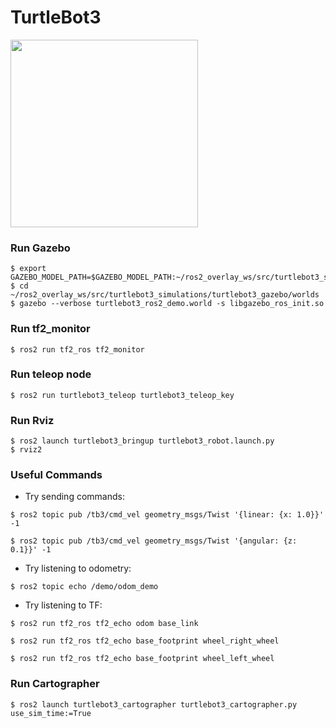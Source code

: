# TurtleBot3
<img src="https://github.com/ROBOTIS-GIT/emanual/blob/master/assets/images/platform/turtlebot3/logo_turtlebot3.png" width="300">

### Run Gazebo

```
$ export GAZEBO_MODEL_PATH=$GAZEBO_MODEL_PATH:~/ros2_overlay_ws/src/turtlebot3_simulations/turtlebot3_gazebo/models
$ cd ~/ros2_overlay_ws/src/turtlebot3_simulations/turtlebot3_gazebo/worlds
$ gazebo --verbose turtlebot3_ros2_demo.world -s libgazebo_ros_init.so
``` 

### Run tf2_monitor

```
$ ros2 run tf2_ros tf2_monitor
```

### Run teleop node

```
$ ros2 run turtlebot3_teleop turtlebot3_teleop_key
```

### Run Rviz

```
$ ros2 launch turtlebot3_bringup turtlebot3_robot.launch.py
$ rviz2
```

### Useful Commands

- Try sending commands:

```
$ ros2 topic pub /tb3/cmd_vel geometry_msgs/Twist '{linear: {x: 1.0}}' -1

$ ros2 topic pub /tb3/cmd_vel geometry_msgs/Twist '{angular: {z: 0.1}}' -1
```

- Try listening to odometry:

```
$ ros2 topic echo /demo/odom_demo
```

- Try listening to TF:

```
$ ros2 run tf2_ros tf2_echo odom base_link

$ ros2 run tf2_ros tf2_echo base_footprint wheel_right_wheel

$ ros2 run tf2_ros tf2_echo base_footprint wheel_left_wheel
```

### Run Cartographer

```
$ ros2 launch turtlebot3_cartographer turtlebot3_cartographer.py use_sim_time:=True
```